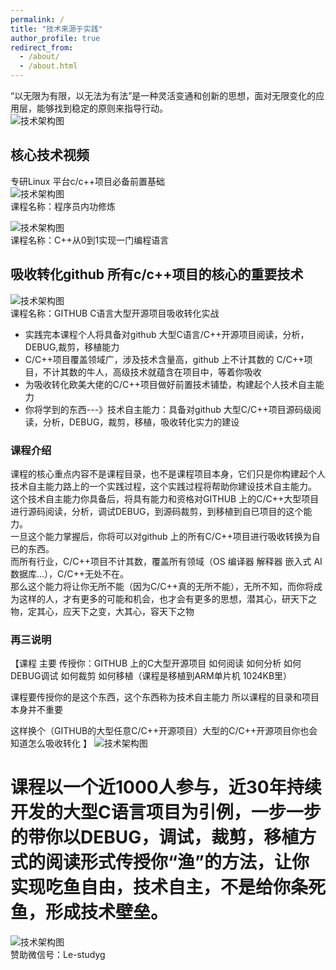 ```yaml
---
permalink: /
title: "技术来源于实践"
author_profile: true
redirect_from: 
  - /about/
  - /about.html
---
```


“以无限为有限，以无法为有法”是一种灵活变通和创新的思想，面对无限变化的应用层，能够找到稳定的原则来指导行动。  
![技术架构图](https://beifengisnil.github.io/images/base.png)    
## 核心技术视频    
专研Linux 平台c/c++项目必备前置基础  
![技术架构图](https://beifengisnil.github.io/images/ng.png)        
课程名称：程序员内功修炼    
 
![技术架构图](https://beifengisnil.github.io/images/lang.png)          
课程名称：C++从0到1实现一门编程语言    

## 吸收转化github 所有c/c++项目的核心的重要技术   
![技术架构图](https://beifengisnil.github.io/images/arm.png)         
课程名称：GITHUB C语言大型开源项目吸收转化实战    

- 实践完本课程个人将具备对github 大型C语言/C++开源项目阅读，分析，DEBUG,裁剪，移植能力
- C/C++项目覆盖领域广，涉及技术含量高，github 上不计其数的 C/C++项目，不计其数的牛人，高级技术就蕴含在项目中，等着你吸收   
- 为吸收转化欧美大佬的C/C++项目做好前置技术铺垫，构建起个人技术自主能力
- 你将学到的东西---》技术自主能力：具备对github 大型C/C++项目源码级阅读，分析，DEBUG，裁剪，移植，吸收转化实力的建设
  
### 课程介绍   
课程的核心重点内容不是课程目录，也不是课程项目本身，它们只是你构建起个人技术自主能力路上的一个实践过程，这个实践过程将帮助你建设技术自主能力。   
这个技术自主能力你具备后，将具有能力和资格对GITHUB 上的C/C++大型项目进行源码阅读，分析，调试DEBUG，到源码裁剪，到移植到自已项目的这个能力。    
一旦这个能力掌握后，你将可以对github 上的所有C/C++项目进行吸收转换为自已的东西。   
而所有行业，C/C++项目不计其数，覆盖所有领域（OS 编译器  解释器 嵌入式 AI 数据库...），C/C++无处不在。    
那么这个能力将让你无所不能（因为C/C++真的无所不能），无所不知，而你将成为这样的人，才有更多的可能和机会，也才会有更多的思想，潜其心，研天下之物，定其心，应天下之变，大其心，容天下之物    

### 再三说明   
【课程  主要  传授你：GITHUB 上的C大型开源项目  如何阅读  如何分析  如何DEBUG调试 如何裁剪  如何移植（课程是移植到ARM单片机  1024KB里）

课程要传授你的是这个东西，这个东西称为技术自主能力
所以课程的目录和项目本身并不重要

这样换个（GITHUB的大型任意C/C++开源项目）大型的C/C++开源项目你也会知道怎么吸收转化   】
![技术架构图](https://beifengisnil.github.io/images/githubc.png)     
# 课程以一个近1000人参与，近30年持续开发的大型C语言项目为引例，一步一步的带你以DEBUG，调试，裁剪，移植方式的阅读形式传授你“渔”的方法，让你实现吃鱼自由，技术自主，不是给你条死鱼，形成技术壁垒。   

![技术架构图](https://beifengisnil.github.io/images/rz.png)  
赞助微信号：Le-studyg    

  


